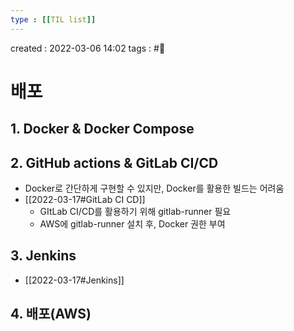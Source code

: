 ```yaml
---
type : [[TIL list]]
---
```


created : 2022-03-06 14:02
tags : #📌 

# 배포 

## 1. Docker & Docker Compose

## 2. GitHub actions & GitLab CI/CD
- Docker로 간단하게 구현할 수 있지만, Docker를 활용한 빌드는 어려움
- [[2022-03-17#GitLab CI CD]]
	- GItLab CI/CD를 활용하기 위해 gitlab-runner 필요
	- AWS에 gitlab-runner 설치 후, Docker 권한 부여

## 3. Jenkins
- [[2022-03-17#Jenkins]]

## 4. 배포(AWS)

